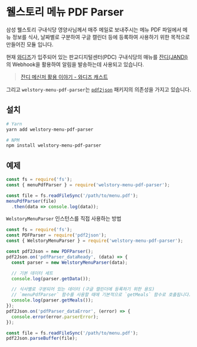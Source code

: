 # 웰스토리 메뉴 PDF Parser

삼성 웰스토리 구내식당 영양사님께서 매주 메일로 보내주시는 메뉴 PDF 파일에서 메뉴 정보를 식사, 날짜별로 구분하여 구글 캘린더 등에 등록하여 사용하기 위한 목적으로 만들어진 모듈 입니다.

현재 [와디즈](https://www.wadiz.kr)가 입주되어 있는 판교디지털센터(PDC) 구내식당의 매뉴를 [잔디(JANDI)](https://www.jandi.com/)의 Webhook을 활용하여 알림을 발송하는데 사용되고 있습니다.

> [잔디 메신저 활용 이야기 - 와디즈 캐스트](https://www.wadiz.kr/web/wcast/detail/5352)

그리고 `welstory-menu-pdf-parser`는 [`pdf2json`](https://www.npmjs.com/package/pdf2json) 패키지의 의존성을 가지고 있습니다.

## 설치

```bash
# Yarn
yarn add welstory-menu-pdf-parser

# NPM
npm install welstory-menu-pdf-parser
```

## 예제

```js
const fs = require('fs');
const { menuPdfParser } = require('welstory-menu-pdf-parser');

const file = fs.readFileSync('/path/to/menu.pdf');
menuPdfParser(file)
  .then(data => console.log(data));
```

`WelstoryMenuParser` 인스턴스를 직접 사용하는 방법

```js
const fs = require('fs');
const PDFParser = require('pdf2json');
const { WelstoryMenuParser } = require('welstory-menu-pdf-parser');

const pdf2Json = new PDFParser();
pdf2Json.on('pdfParser_dataReady', (data) => {
  const parser = new WelstoryMenuParser(data);

  // 기본 데이터 세트
  console.log(parser.getData());

  // 식사별로 구분되어 있는 데이터 (구글 캘린더에 등록하기 위한 용도)
  // `menuPdfParser` 함수를 사용할 때에 기본적으로 `getMeals` 함수로 호출됩니다.
  console.log(parser.getMeals());
});
pdf2Json.on('pdfParser_dataError', (error) => {
  console.error(error.parserError);
});

const file = fs.readFileSync('/path/to/menu.pdf');
pdf2Json.parseBuffer(file);
```

